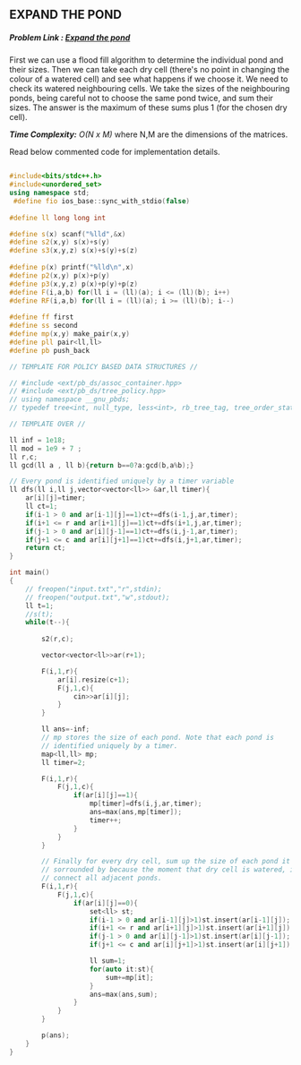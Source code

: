 ## EXPAND THE POND
##### Problem Link : [Expand the pond](https://hack.codingblocks.com/contests/c/1001/1227)  

First we can use a flood fill algorithm to determine the individual pond and their sizes. Then we can take each dry cell (there's no point in changing the colour of a watered cell) and see what happens if we choose it. We need to check its watered neighbouring cells. We take the sizes of the neighbouring ponds, being careful not to choose the same pond twice, and sum their sizes. The answer is the maximum of these sums plus 1 (for the chosen dry cell).

_**Time Complexity:** O(N x M)_ where N,M are the dimensions of the matrices.

Read below commented code for implementation details.
```C++

#include<bits/stdc++.h>
#include<unordered_set>
using namespace std;
 #define fio ios_base::sync_with_stdio(false)
 
#define ll long long int

#define s(x) scanf("%lld",&x)
#define s2(x,y) s(x)+s(y)
#define s3(x,y,z) s(x)+s(y)+s(z)
 
#define p(x) printf("%lld\n",x)
#define p2(x,y) p(x)+p(y)
#define p3(x,y,z) p(x)+p(y)+p(z)
#define F(i,a,b) for(ll i = (ll)(a); i <= (ll)(b); i++)
#define RF(i,a,b) for(ll i = (ll)(a); i >= (ll)(b); i--)
 
#define ff first
#define ss second
#define mp(x,y) make_pair(x,y)
#define pll pair<ll,ll>
#define pb push_back

// TEMPLATE FOR POLICY BASED DATA STRUCTURES //

// #include <ext/pb_ds/assoc_container.hpp>
// #include <ext/pb_ds/tree_policy.hpp>
// using namespace __gnu_pbds;
// typedef tree<int, null_type, less<int>, rb_tree_tag, tree_order_statistics_node_update> OST;

// TEMPLATE OVER //

ll inf = 1e18;
ll mod = 1e9 + 7 ;
ll r,c;
ll gcd(ll a , ll b){return b==0?a:gcd(b,a%b);}

// Every pond is identified uniquely by a timer variable
ll dfs(ll i,ll j,vector<vector<ll>> &ar,ll timer){
	ar[i][j]=timer;
	ll ct=1;
	if(i-1 > 0 and ar[i-1][j]==1)ct+=dfs(i-1,j,ar,timer);
	if(i+1 <= r and ar[i+1][j]==1)ct+=dfs(i+1,j,ar,timer);
	if(j-1 > 0 and ar[i][j-1]==1)ct+=dfs(i,j-1,ar,timer);
	if(j+1 <= c and ar[i][j+1]==1)ct+=dfs(i,j+1,ar,timer);
	return ct;
}

int main()
{
	// freopen("input.txt","r",stdin);
 	// freopen("output.txt","w",stdout);
	ll t=1;
	//s(t);
	while(t--){
		
		s2(r,c);

		vector<vector<ll>>ar(r+1);

		F(i,1,r){
			ar[i].resize(c+1);
			F(j,1,c){
				cin>>ar[i][j];
			}
		}

		ll ans=-inf;
		// mp stores the size of each pond. Note that each pond is 
		// identified uniquely by a timer.
		map<ll,ll> mp;
		ll timer=2;

		F(i,1,r){
			F(j,1,c){
				if(ar[i][j]==1){
					mp[timer]=dfs(i,j,ar,timer);
					ans=max(ans,mp[timer]);
					timer++;
				}
			}
		}

		// Finally for every dry cell, sum up the size of each pond it is
		// sorrounded by because the moment that dry cell is watered, it will
		// connect all adjacent ponds.
		F(i,1,r){
			F(j,1,c){
				if(ar[i][j]==0){
					set<ll> st;
					if(i-1 > 0 and ar[i-1][j]>1)st.insert(ar[i-1][j]);
					if(i+1 <= r and ar[i+1][j]>1)st.insert(ar[i+1][j]);
					if(j-1 > 0 and ar[i][j-1]>1)st.insert(ar[i][j-1]);
					if(j+1 <= c and ar[i][j+1]>1)st.insert(ar[i][j+1]);

					ll sum=1;
					for(auto it:st){
						sum+=mp[it];
					}
					ans=max(ans,sum);
				}
			}
		}

		p(ans);
	}
}

```
